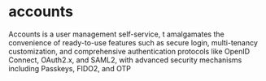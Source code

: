 # accounts
Accounts is a user management self-service, t amalgamates the convenience of ready-to-use features such as secure login, multi-tenancy customization, and comprehensive authentication protocols like OpenID Connect, OAuth2.x, and SAML2, with advanced security mechanisms including Passkeys, FIDO2, and OTP
